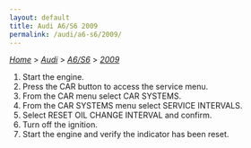 ```yaml
---
layout: default
title: Audi A6/S6 2009
permalink: /audi/a6-s6/2009/
---
```

[*Home*](/) > [*Audi*](/audi/) > [*A6/S6*](/audi/a6-s6/) > [*2009*](/audi/a6-s6/2009/)

1. Start the engine.
2. Press the CAR button to access the service menu.
3. From the CAR menu select CAR SYSTEMS.
4. From the CAR SYSTEMS menu select SERVICE INTERVALS.
5. Select RESET OIL CHANGE INTERVAL and confirm.
6. Turn off the ignition.
7. Start the engine and verify the indicator has been reset.